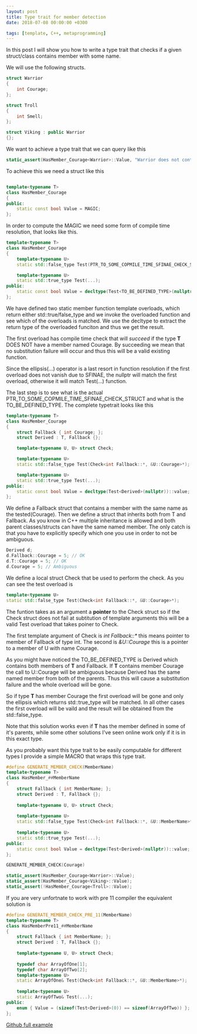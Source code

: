 ```yaml
---
layout: post
title: Type trait for member detection
date: 2018-07-08 00:00:00 +0300

tags: [template, C++, metaprogramming]
---
```

In this post I will show you how to write a type trait
that checks if a given struct/class contains member with
some name.

We will use the following structs.
```c++
struct Warrior
{
    int Courage;
};

struct Troll
{
    int Smell;
};

struct Viking : public Warrior
{};
```

We want to achieve a type trait that we can query like this
```c++
static_assert(HasMember_Courage<Warrior>::Value, "Warrior does not contain Courage member")
```

To achieve this we need a struct like this
```c++

template<typename T>
class HasMember_Courage
{
public:
    static const bool Value = MAGIC;
};
```

In order to compute the MAGIC we need some form of compile time resolution, that looks like this.
```c++
template<typename T>
class HasMember_Courage
{
    template<typename U>
    static std::false_type Test(PTR_TO_SOME_COPMILE_TIME_SFINAE_CHECK_STRUCT);

    template<typename U>
    static std::true_type Test(...);
public:
    static const bool Value = decltype(Test<TO_BE_DEFINED_TYPE>(nullptr))::value;
};
```
We have defined two static member function
template overloads, which return either std::true/false_type and we invoke the overloaded
function and see which of the overloads is matched. We use the decltype to extract the
return type of the overloaded funciton and thus we get the result.

The first overload has compile time check that will *succeed* if the type **T**
DOES NOT have a member named Courage. By succeeding we mean that no substitution
failure will occur and thus this will be a valid existing function.

Since the ellipsis(...) operator is a last resort
in function resolution if the first overload does not vanish due to SFINAE,
the nullptr will match the first overload, otherwise it will match Test(...) function.

The last step is to see what is the actual PTR_TO_SOME_COPMILE_TIME_SFINAE_CHECK_STRUCT
and what is the TO_BE_DEFINED_TYPE. The complete typetrait looks like this

```c++
template<typename T>
class HasMember_Courage
{
    struct Fallback { int Courage; };
    struct Derived : T, Fallback {};

    template<typename U, U> struct Check;

    template<typename U>
    static std::false_type Test(Check<int Fallback::*, &U::Courage>*);

    template<typename U>
    static std::true_type Test(...);
public:
    static const bool Value = decltype(Test<Derived>(nullptr))::value;
};
```
We define a Fallback struct that contains a member with the same name as
the tested(Courage). Then we define a struct that inherits both from T and Fallback.
As you know in C++ multiple inheritance is allowed and both parent classes/structs
can have the same named member. The only catch is that you have to explicitly
specify which one you use in order to not be ambiguous.
```c++
Derived d;
d.Fallback::Courage = 5; // OK
d.T::Courage = 5; // OK
d.Courage = 5; // Ambiguous
```

We define a local struct Check that be used to perform the check.
As you can see the test overload is
```c++
template<typename U>
static std::false_type Test(Check<int Fallback::*, &U::Courage>*);
```
The funtion takes as an argument a **pointer** to the Check struct so
if the Check struct does not fail at subtitution of template arguments
this will be a valid Test overload that takes poiner to Check.

The first template argument of Check is *int Fallback::\** this means
pointer to member of Fallback of type int. The second is
*&U::Courage* this is a pointer to a member of U with name Courage.

As you might have noticed the TO_BE_DEFINED_TYPE is Derived
which contains both members of **T** and Fallback. If **T** contains member
Courage the call to U::Courage will be ambiguous because Derived
has the same named member from both of the parents. Thus this will cause
a substitution failure and the whole overload will be gone.

So if type **T** has member Courage the first overload will be gone
and only the ellipsis which returns std::true_type will be matched. In all
other cases the first overload will be vaild and the result will
be obtained from the std::false_type.

Note that this solution works even if **T** has the member defined
in some of it's parents, while some other solutions I've seen online
work only if it is in this exact type.

As you probably want this type trait to be easily computable for different types
I provide a simple MACRO that wraps this type trait.
```c++
#define GENERATE_MEMBER_CHECK(MemberName)                                 \
template<typename T>                                                      \
class HasMember_##MemberName                                              \
{                                                                         \
    struct Fallback { int MemberName; };                                  \
    struct Derived : T, Fallback {};                                      \
                                                                          \
    template<typename U, U> struct Check;                                 \
                                                                          \
    template<typename U>                                                  \
    static std::false_type Test(Check<int Fallback::*, &U::MemberName>*); \
                                                                          \
    template<typename U>                                                  \
    static std::true_type Test(...);                                      \
public:                                                                   \
    static const bool Value = decltype(Test<Derived>(nullptr))::value;    \
};

GENERATE_MEMBER_CHECK(Courage)

static_assert(HasMember_Courage<Warrior>::Value);
static_assert(HasMember_Courage<Viking>::Value);
static_assert(!HasMember_Courage<Troll>::Value);
```

If you are very unfortnate to work with pre 11 compiler the equivalent solution is
```c++
#define GENERATE_MEMBER_CHECK_PRE_11(MemberName)                        \
template<typename T>                                                    \
class HasMemberPre11_##MemberName                                       \
{                                                                       \
    struct Fallback { int MemberName; };                                \
    struct Derived : T, Fallback {};                                    \
                                                                        \
    template<typename U, U> struct Check;                               \
                                                                        \
    typedef char ArrayOfOne[1];                                         \
    typedef char ArrayOfTwo[2];                                         \
    template<typename U>                                                \
    static ArrayOfOne& Test(Check<int Fallback::*, &U::MemberName>*);   \
                                                                        \
    template<typename U>                                                \
    static ArrayOfTwo& Test(...);                                       \
public:                                                                 \
    enum { Value = (sizeof(Test<Derived>(0)) == sizeof(ArrayOfTwo)) };  \
};
```
[Github full example](https://github.com/Pavaka/Playground/blob/master/cpp/MemberCheck.cpp)











